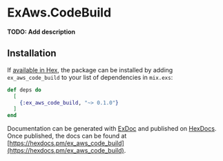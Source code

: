 # ExAws.CodeBuild

**TODO: Add description**

## Installation

If [available in Hex](https://hex.pm/docs/publish), the package can be installed
by adding `ex_aws_code_build` to your list of dependencies in `mix.exs`:

```elixir
def deps do
  [
    {:ex_aws_code_build, "~> 0.1.0"}
  ]
end
```

Documentation can be generated with [ExDoc](https://github.com/elixir-lang/ex_doc)
and published on [HexDocs](https://hexdocs.pm). Once published, the docs can
be found at [https://hexdocs.pm/ex_aws_code_build](https://hexdocs.pm/ex_aws_code_build).

